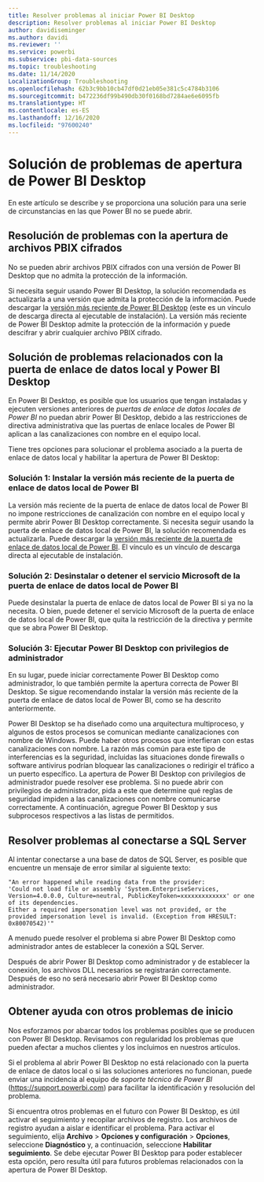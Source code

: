 ```yaml
---
title: Resolver problemas al iniciar Power BI Desktop
description: Resolver problemas al iniciar Power BI Desktop
author: davidiseminger
ms.author: davidi
ms.reviewer: ''
ms.service: powerbi
ms.subservice: pbi-data-sources
ms.topic: troubleshooting
ms.date: 11/14/2020
LocalizationGroup: Troubleshooting
ms.openlocfilehash: 62b3c9bb10cb47df0d21eb05e381c5c4784b3106
ms.sourcegitcommit: b472236df99b490db30f0168bd7284ae6e6095fb
ms.translationtype: HT
ms.contentlocale: es-ES
ms.lasthandoff: 12/16/2020
ms.locfileid: "97600240"
---
```

# <a name="troubleshoot-opening-power-bi-desktop"></a>Solución de problemas de apertura de Power BI Desktop

En este artículo se describe y se proporciona una solución para una serie de circunstancias en las que Power BI no se puede abrir. 

## <a name="resolve-issues-with-opening-encrypted-pbix-files"></a>Resolución de problemas con la apertura de archivos PBIX cifrados

No se pueden abrir archivos PBIX cifrados con una versión de Power BI Desktop que no admita la protección de la información.

Si necesita seguir usando Power BI Desktop, la solución recomendada es actualizarla a una versión que admita la protección de la información. Puede descargar la [versión más reciente de Power BI Desktop](https://www.microsoft.com/download/confirmation.aspx?id=58494) (este es un vínculo de descarga directa al ejecutable de instalación). La versión más reciente de Power BI Desktop admite la protección de la información y puede descifrar y abrir cualquier archivo PBIX cifrado.

###

## <a name="resolve-issues-with-the-on-premises-data-gateway-and-power-bi-desktop"></a>Solución de problemas relacionados con la puerta de enlace de datos local y Power BI Desktop

En Power BI Desktop, es posible que los usuarios que tengan instaladas y ejecuten versiones anteriores de *puertas de enlace de datos locales de Power BI* no puedan abrir Power BI Desktop, debido a las restricciones de directiva administrativa que las puertas de enlace locales de Power BI aplican a las canalizaciones con nombre en el equipo local.

Tiene tres opciones para solucionar el problema asociado a la puerta de enlace de datos local y habilitar la apertura de Power BI Desktop:

### <a name="resolution-1-install-the-latest-version-of-power-bi-on-premises-data-gateway"></a>Solución 1: Instalar la versión más reciente de la puerta de enlace de datos local de Power BI

La versión más reciente de la puerta de enlace de datos local de Power BI no impone restricciones de canalización con nombre en el equipo local y permite abrir Power BI Desktop correctamente. Si necesita seguir usando la puerta de enlace de datos local de Power BI, la solución recomendada es actualizarla. Puede descargar la [versión más reciente de la puerta de enlace de datos local de Power BI](https://go.microsoft.com/fwlink/?LinkId=698863). El vínculo es un vínculo de descarga directa al ejecutable de instalación.

### <a name="resolution-2-uninstall-or-stop-the-power-bi-on-premises-data-gateway-microsoft-service"></a>Solución 2: Desinstalar o detener el servicio Microsoft de la puerta de enlace de datos local de Power BI

Puede desinstalar la puerta de enlace de datos local de Power BI si ya no la necesita. O bien, puede detener el servicio Microsoft de la puerta de enlace de datos local de Power BI, que quita la restricción de la directiva y permite que se abra Power BI Desktop.

### <a name="resolution-3-run-power-bi-desktop-with-administrator-privilege"></a>Solución 3: Ejecutar Power BI Desktop con privilegios de administrador

En su lugar, puede iniciar correctamente Power BI Desktop como administrador, lo que también permite la apertura correcta de Power BI Desktop. Se sigue recomendando instalar la versión más reciente de la puerta de enlace de datos local de Power BI, como se ha descrito anteriormente.

Power BI Desktop se ha diseñado como una arquitectura multiproceso, y algunos de estos procesos se comunican mediante canalizaciones con nombre de Windows. Puede haber otros procesos que interfieran con estas canalizaciones con nombre. La razón más común para este tipo de interferencias es la seguridad, incluidas las situaciones donde firewalls o software antivirus podrían bloquear las canalizaciones o redirigir el tráfico a un puerto específico. La apertura de Power BI Desktop con privilegios de administrador puede resolver ese problema. Si no puede abrir con privilegios de administrador, pida a este que determine qué reglas de seguridad impiden a las canalizaciones con nombre comunicarse correctamente. A continuación, agregue Power BI Desktop y sus subprocesos respectivos a las listas de permitidos.

## <a name="resolve-issues-when-connecting-to-sql-server"></a>Resolver problemas al conectarse a SQL Server

Al intentar conectarse a una base de datos de SQL Server, es posible que encuentre un mensaje de error similar al siguiente texto:

`"An error happened while reading data from the provider:`\
`'Could not load file or assembly 'System.EnterpriseServices, Version=4.0.0.0, Culture=neutral, PublicKeyToken=xxxxxxxxxxxxx' or one of its dependencies.`\
`Either a required impersonation level was not provided, or the provided impersonation level is invalid. (Exception from HRESULT: 0x80070542)'"`

A menudo puede resolver el problema si abre Power BI Desktop como administrador antes de establecer la conexión a SQL Server.

Después de abrir Power BI Desktop como administrador y de establecer la conexión, los archivos DLL necesarios se registrarán correctamente. Después de eso no será necesario abrir Power BI Desktop como administrador.

## <a name="get-help-with-other-launch-issues"></a>Obtener ayuda con otros problemas de inicio

Nos esforzamos por abarcar todos los problemas posibles que se producen con Power BI Desktop. Revisamos con regularidad los problemas que pueden afectar a muchos clientes y los incluimos en nuestros artículos.

Si el problema al abrir Power BI Desktop no está relacionado con la puerta de enlace de datos local o si las soluciones anteriores no funcionan, puede enviar una incidencia al equipo de *soporte técnico de Power BI* (<https://support.powerbi.com>) para facilitar la identificación y resolución del problema.

Si encuentra otros problemas en el futuro con Power BI Desktop, es útil activar el seguimiento y recopilar archivos de registro. Los archivos de registro ayudan a aislar e identificar el problema. Para activar el seguimiento, elija **Archivo** > **Opciones y configuración** > **Opciones**, seleccione **Diagnóstico** y, a continuación, seleccione **Habilitar seguimiento**. Se debe ejecutar Power BI Desktop para poder establecer esta opción, pero resulta útil para futuros problemas relacionados con la apertura de Power BI Desktop.
